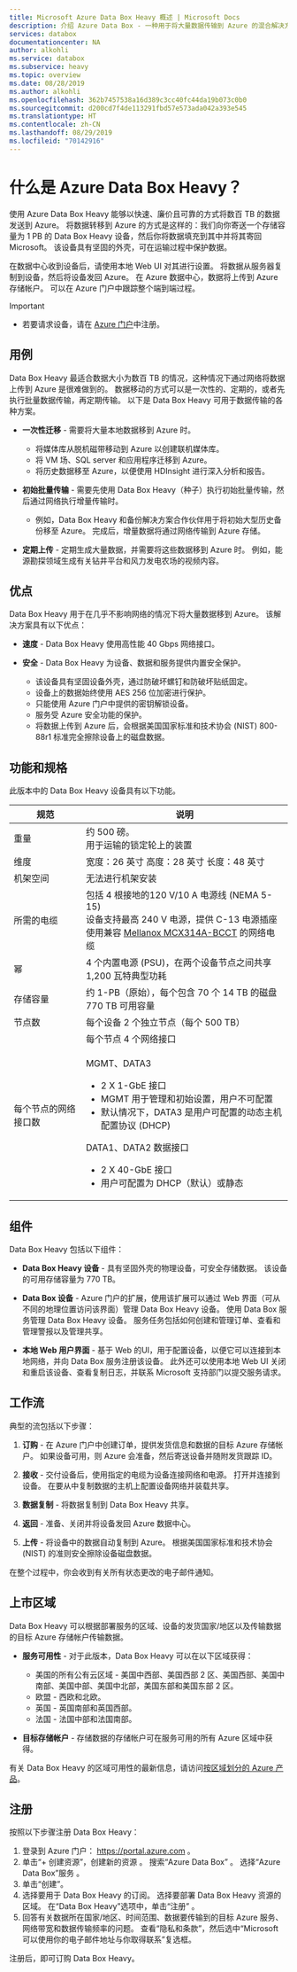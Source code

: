 ```yaml
---
title: Microsoft Azure Data Box Heavy 概述 | Microsoft Docs
description: 介绍 Azure Data Box - 一种用于将大量数据传输到 Azure 的混合解决方案
services: databox
documentationcenter: NA
author: alkohli
ms.service: databox
ms.subservice: heavy
ms.topic: overview
ms.date: 08/28/2019
ms.author: alkohli
ms.openlocfilehash: 362b7457538a16d389c3cc40fc44da19b073c0b0
ms.sourcegitcommit: d200cd7f4de113291fbd57e573ada042a393e545
ms.translationtype: HT
ms.contentlocale: zh-CN
ms.lasthandoff: 08/29/2019
ms.locfileid: "70142916"
---
```

# <a name="what-is-azure-data-box-heavy"></a>什么是 Azure Data Box Heavy？

使用 Azure Data Box Heavy 能够以快速、廉价且可靠的方式将数百 TB 的数据发送到 Azure。 将数据转移到 Azure 的方式是这样的：我们向你寄送一个存储容量为 1 PB 的 Data Box Heavy 设备，然后你将数据填充到其中并将其寄回 Microsoft。 该设备具有坚固的外壳，可在运输过程中保护数据。

在数据中心收到设备后，请使用本地 Web UI 对其进行设置。 将数据从服务器复制到设备，然后将设备发回 Azure。 在 Azure 数据中心，数据将上传到 Azure 存储帐户。 可以在 Azure 门户中跟踪整个端到端过程。


> [!IMPORTANT]
> - 若要请求设备，请在 [Azure 门户](https://portal.azure.com)中注册。


## <a name="use-cases"></a>用例

Data Box Heavy 最适合数据大小为数百 TB 的情况，这种情况下通过网络将数据上传到 Azure 是很难做到的。 数据移动的方式可以是一次性的、定期的，或者先执行批量数据传输，再定期传输。 以下是 Data Box Heavy 可用于数据传输的各种方案。

 - **一次性迁移** - 需要将大量本地数据移到 Azure 时。
     - 将媒体库从脱机磁带移动到 Azure 以创建联机媒体库。
     - 将 VM 场、SQL server 和应用程序迁移到 Azure。
     - 将历史数据移至 Azure，以便使用 HDInsight 进行深入分析和报告。

 - **初始批量传输** - 需要先使用 Data Box Heavy（种子）执行初始批量传输，然后通过网络执行增量传输时。
     - 例如，Data Box Heavy 和备份解决方案合作伙伴用于将初始大型历史备份移至 Azure。 完成后，增量数据将通过网络传输到 Azure 存储。

 - **定期上传** - 定期生成大量数据，并需要将这些数据移到 Azure 时。 例如，能源勘探领域生成有关钻井平台和风力发电农场的视频内容。

## <a name="benefits"></a>优点

Data Box Heavy 用于在几乎不影响网络的情况下将大量数据移到 Azure。 该解决方案具有以下优点：

- **速度** - Data Box Heavy 使用高性能 40 Gbps 网络接口。

- **安全** - Data Box Heavy 为设备、数据和服务提供内置安全保护。
    - 该设备具有坚固设备外壳，通过防破坏螺钉和防破坏贴纸固定。
    - 设备上的数据始终使用 AES 256 位加密进行保护。
    - 只能使用 Azure 门户中提供的密钥解锁设备。
    - 服务受 Azure 安全功能的保护。
    - 将数据上传到 Azure 后，会根据美国国家标准和技术协会 (NIST) 800-88r1 标准完全擦除设备上的磁盘数据。


## <a name="features-and-specifications"></a>功能和规格

此版本中的 Data Box Heavy 设备具有以下功能。

| 规范                                          | 说明              |
|---------------------------------------------------------|--------------------------|
| 重量                                                  | 约 500 磅。 <br>用于运输的锁定轮上的装置|
| 维度                                              | 宽度：26 英寸 高度：28 英寸 长度：48 英寸 |
| 机架空间                                              | 无法进行机架安装|
| 所需的电缆                                         | 包括 4 根接地的120 V/10 A 电源线 (NEMA 5-15) <br> 设备支持最高 240 V 电源，提供 C-13 电源插座 <br> 使用兼容 [Mellanox MCX314A-BCCT](https://store.mellanox.com/products/mellanox-mcx314a-bcct-connectx-3-pro-en-network-interface-card-40-56gbe-dual-port-qsfp-pcie3-0-x8-8gt-s-rohs-r6.html) 的网络电缆  |
| 幂                                                    | 4 个内置电源 (PSU)，在两个设备节点之间共享 <br> 1,200 瓦特典型功耗|
| 存储容量                                        | 约 1-PB（原始），每个包含 70 个 14 TB 的磁盘 <br> 770 TB 可用容量|
| 节点数                                          | 每个设备 2 个独立节点（每个 500 TB） |
| 每个节点的网络接口数                             | 每个节点 4 个网络接口 <br><br> MGMT、DATA3 <ul><li> 2 X 1-GbE 接口 </li><li> MGMT 用于管理和初始设置，用户不可配置 </li><li> 默认情况下，DATA3 是用户可配置的动态主机配置协议 (DHCP)</li></ul>DATA1、DATA2 数据接口 <ul><li>2 X 40-GbE 接口 </li><li> 用户可配置为 DHCP（默认）或静态</li></ul>|


## <a name="components"></a>组件

Data Box Heavy 包括以下组件：

* **Data Box Heavy 设备** - 具有坚固外壳的物理设备，可安全存储数据。 该设备的可用存储容量为 770 TB。
    
* **Data Box 设备** - Azure 门户的扩展，使用该扩展可以通过 Web 界面（可从不同的地理位置访问该界面）管理 Data Box Heavy 设备。 使用 Data Box 服务管理 Data Box Heavy 设备。 服务任务包括如何创建和管理订单、查看和管理警报以及管理共享。  

* **本地 Web 用户界面** - 基于 Web 的UI，用于配置设备，以便它可以连接到本地网络，并向 Data Box 服务注册该设备。 此外还可以使用本地 Web UI 关闭和重启该设备、查看复制日志，并联系 Microsoft 支持部门以提交服务请求。


## <a name="the-workflow"></a>工作流

典型的流包括以下步骤：

1. **订购** - 在 Azure 门户中创建订单，提供发货信息和数据的目标 Azure 存储帐户。 如果设备可用，则 Azure 会准备，然后寄送设备并随附发货跟踪 ID。

2. **接收** - 交付设备后，使用指定的电缆为设备连接网络和电源。 打开并连接到设备。 在要从中复制数据的主机上配置设备网络并装载共享。

3. **数据复制** - 将数据复制到 Data Box Heavy 共享。

4. **返回** - 准备、关闭并将设备发回 Azure 数据中心。

5. **上传** - 将设备中的数据自动复制到 Azure。 根据美国国家标准和技术协会 (NIST) 的准则安全擦除设备磁盘数据。

在整个过程中，你会收到有关所有状态更改的电子邮件通知。

## <a name="region-availability"></a>上市区域

Data Box Heavy 可以根据部署服务的区域、设备的发货国家/地区以及传输数据的目标 Azure 存储帐户传输数据。

- **服务可用性** - 对于此版本，Data Box Heavy 可以在以下区域获得：
    - 美国的所有公有云区域 - 美国中西部、美国西部 2 区、美国西部、美国中南部、美国中部、美国中北部，美国东部和美国东部 2 区。
    - 欧盟 - 西欧和北欧。
    - 英国 - 英国南部和英国西部。
    - 法国 - 法国中部和法国南部。

- **目标存储帐户** - 存储数据的存储帐户可在服务可用的所有 Azure 区域中获得。

有关 Data Box Heavy 的区域可用性的最新信息，请访问[按区域划分的 Azure 产品](https://azure.microsoft.com/global-infrastructure/services/?products=databox&regions=all)。

## <a name="sign-up"></a>注册

按照以下步骤注册 Data Box Heavy：

1. 登录到 Azure 门户： https://portal.azure.com 。
2. 单击“+ 创建资源”，创建新的资源  。 搜索“Azure Data Box”  。 选择“Azure Data Box”服务  。
3. 单击“创建”。 
4. 选择要用于 Data Box Heavy 的订阅。 选择要部署 Data Box Heavy 资源的区域。 在“Data Box Heavy”选项中，单击“注册”   。
5. 回答有关数据所在国家/地区、时间范围、数据要传输到的目标 Azure 服务、网络带宽和数据传输频率的问题。 查看“隐私和条款”，然后选中“Microsoft 可以使用你的电子邮件地址与你取得联系”复选框。

注册后，即可订购 Data Box Heavy。

    
